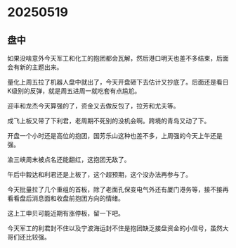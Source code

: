 # 20250519

## 盘中

如果没啥意外今天军工和化工的抱团都会瓦解，然后港口明天也差不多结束，后面会有新的主题出来。

量化上周五拉了机器人盘中就出了，今天开盘砸下去估计又抄底了。后面还是看日K级别的反弹，就是周五进周一就吃套有点尴尬。

迎丰和龙杰今天算强的了，资金又去做反包了，拉芳和尤夫等。

成飞上板又带了下利君，老周期不死别的没机会啊。跨境的青岛又动了下。

开盘一个小时还是高位的抱团，国芳乐山这种也差不多，上周强的今天上午还是强。

渝三峡周末被点名还能翻红，这抱团无敌了。

午后中毅达和利君还是上板了，这个超预期，这个没办法再参与了。

今天批量拉了几个重组的首板，除了老面孔保变电气外还有厦门港务等，接不接再看看盘后消息面和收盘前抱团方向的情绪。

这上工申贝可能近期有涨停板，留一下吧。

今天军工的利君封不住以及宁波海运封不住是抱团缺乏接盘资金的小信号，虽然大哥们还比较强。
